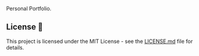 Personal Portfolio.



## License 📄
This project is licensed under the MIT License - see the [LICENSE.md](./LICENSE) file for details.
